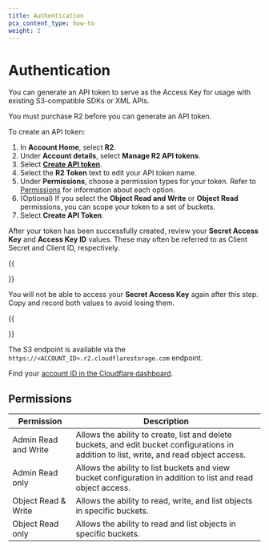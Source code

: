 ```yaml
---
title: Authentication
pcx_content_type: how-to
weight: 2
---
```


# Authentication

You can generate an API token to serve as the Access Key for usage with existing S3-compatible SDKs or XML APIs. 

You must purchase R2 before you can generate an API token.

To create an API token: 

1. In **Account Home**, select **R2**.
2. Under **Account details**, select **Manage R2 API tokens**.
3. Select [**Create API token**](https://dash.cloudflare.com/?to=/:account/r2/api-tokens).
4. Select the **R2 Token** text to edit your API token name.
5. Under **Permissions**, choose a permission types for your token. Refer to [Permissions](#permissions) for information about each option.
6. (Optional) If you select the **Object Read and Write** or **Object Read** permissions, you can scope your token to a set of buckets.
7. Select **Create API Token**.

After your token has been successfully created, review your **Secret Access Key** and **Access Key ID** values. These may often be referred to as Client Secret and Client ID, respectively.

{{<Aside type="warning">}}

You will not be able to access your **Secret Access Key** again after this step. Copy and record both values to avoid losing them.

{{</Aside>}}

The S3 endpoint is available via the `https://<ACCOUNT_ID>.r2.cloudflarestorage.com` endpoint. 

Find your [account ID in the Cloudflare dashboard](/fundamentals/get-started/basic-tasks/find-account-and-zone-ids/).

## Permissions

| Permission | Description |
|------------|-------------|
| Admin Read and Write | Allows the ability to create, list and delete buckets, and edit bucket configurations in addition to list, write, and read object access. |
| Admin Read only | Allows the ability to list buckets and view bucket configuration in addition to list and read object access. |
| Object Read & Write | Allows the ability to read, write, and list objects in specific buckets. |
| Object Read only | Allows the ability to read and list objects in specific buckets. |
